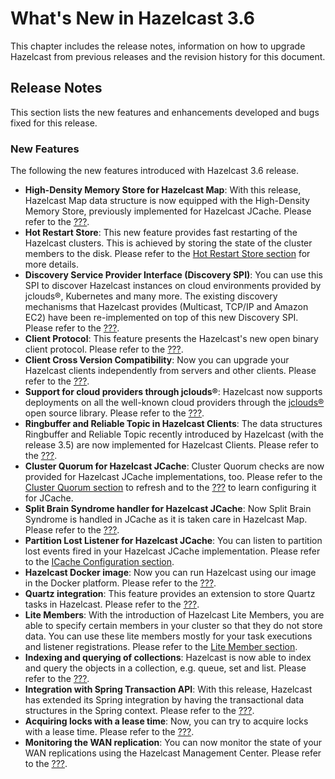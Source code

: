 # What's New in Hazelcast 3.6

This chapter includes the release notes, information on how to upgrade Hazelcast from previous releases and the revision history for this document.


## Release Notes

This section lists the new features and enhancements developed and bugs fixed for this release.


### New Features

The following the new features introduced with Hazelcast 3.6 release.

- **High-Density Memory Store for Hazelcast Map**: With this release, Hazelcast Map data structure is now equipped with the High-Density Memory Store, previously implemented for Hazelcast JCache. Please refer to the [???](#???).
- **Hot Restart Store**: This new feature provides fast restarting of the Hazelcast clusters. This is achieved by storing the state of the cluster members to the disk. Please refer to the [Hot Restart Store section](#hot-restart-store) for more details.
- **Discovery Service Provider Interface (Discovery SPI)**: You can use this SPI to discover  Hazelcast instances on cloud environments provided by jclouds&reg;, Kubernetes and many more. The existing discovery mechanisms that Hazelcast provides (Multicast, TCP/IP and Amazon EC2) have been re-implemented on top of this new Discovery SPI. Please refer to the [???](#???).
- **Client Protocol**: This feature presents the Hazelcast's new open binary client protocol. Please refer to the [???](#???).
- **Client Cross Version Compatibility**: Now you can upgrade your Hazelcast clients independently from servers and other clients. Please refer to the [???](#???).
- **Support for cloud providers through jclouds&reg;**: Hazelcast now supports deployments on all the well-known cloud providers through the <a href="https://jclouds.apache.org/" target="_blank">jclouds&reg;</a> open source library. Please refer to the [???](#???).
- **Ringbuffer and Reliable Topic in Hazelcast Clients**: The data structures Ringbuffer and Reliable Topic recently introduced by Hazelcast (with the release 3.5) are now implemented for Hazelcast Clients. Please refer to the [???](#???).
- **Cluster Quorum for Hazelcast JCache**: Cluster Quorum checks are now provided for Hazelcast JCache implementations, too. Please refer to the [Cluster Quorum section](#cluster-quorum) to refresh and to the [???](#???) to learn configuring it for JCache.
- **Split Brain Syndrome handler for Hazelcast JCache**: Now Split Brain Syndrome is handled in JCache as it is taken care in Hazelcast Map. Please refer to the [???](#???).  
- **Partition Lost Listener for Hazelcast JCache**: You can listen to partition lost events fired in your Hazelcast JCache implementation. Please refer to the [ICache Configuration section](#icache-configuration).
- **Hazelcast Docker image**: Now you can run Hazelcast using our image in the Docker platform. Please refer to the [???](#???).
- **Quartz integration**: This feature provides an extension to store Quartz tasks in Hazelcast. Please refer to the [???](#???).
- **Lite Members**: With the introduction of Hazelcast Lite Members, you are able to specify certain members in your cluster so that they do not store data. You can use these lite members mostly for your task executions and listener registrations. Please refer to the [Lite Member section](#lite-member).
- **Indexing and querying of collections**: Hazelcast is now able to index and query the objects in a collection, e.g. queue, set and list. Please refer to the [???](#???).
- **Integration with Spring Transaction API**: With this release, Hazelcast has extended its Spring integration by having the transactional data structures in the Spring context. Please refer to the [???](#???).
- **Acquiring locks with a lease time**: Now, you can try to acquire locks with a lease time. Please refer to the [???](#???).
- **Monitoring the WAN replication**: You can now monitor the state of your WAN replications using the Hazelcast Management Center. Please refer to the [???](#???).


